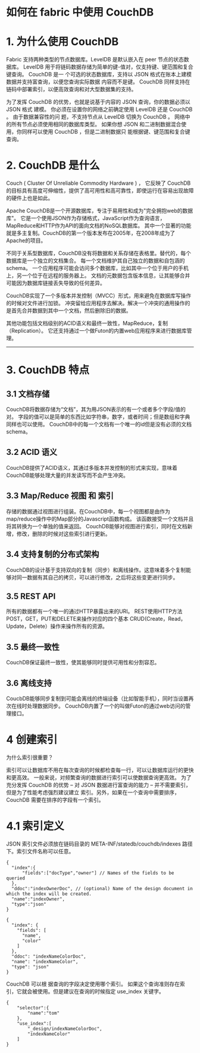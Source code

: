 
# 如何在 fabric 中使用 CouchDB

# 1. 为什么使用 CouchDB

Fabric 支持两种类型的节点数据库。LevelDB 是默认嵌入在 peer 节点的状态数据库。
LevelDB 用于将链码数据存储为简单的键-值对，仅支持键、键范围和复合键查询。
CouchDB 是一 个可选的状态数据库，支持以 JSON 格式在账本上建模数据并支持富查询，以便您查询实际数据 内容而不是键。
CouchDB 同样支持在链码中部署索引，以便高效查询和对大型数据集的支持。

为了发挥 CouchDB 的优势，也就是说基于内容的 JSON 查询，你的数据必须以 JSON 格式 建模。
你必须在设置你的网络之前确定使用 LevelDB 还是 CouchDB 。
由于数据兼容性的问 题，不支持节点从 LevelDB 切换为 CouchDB 。
网络中的所有节点必须使用相同的数据库类型。
如果你想 JSON 和二进制数据混合使用，你同样可以使用 CouchDB 
，但是二进制数据只 能根据键、键范围和复合键查询。

# 2. CouchDB 是什么

Couch ( Cluster Of Unreliable Commodity Hardware ) ，
它反映了 CouchDB 的目标具有高度可伸缩性，提供了高可用性和高可靠性，即使运行在容易出现故障的硬件上也是如此。

Apache CouchDB是一个开源数据库，专注于易用性和成为"完全拥抱web的数据库"。
它是一个使用JSON作为存储格式，JavaScript作为查询语言，MapReduce和HTTP作为API的面向文档的NoSQL数据库。
其中一个显著的功能就是多主复制。CouchDB的第一个版本发布在2005年，在2008年成为了Apache的项目。


不同于关系型数据库，CouchDB没有将数据和关系存储在表格里。替代的，每个数据库是一个独立的文档集合。
每一个文档维护其自己独立的数据和自包涵的schema。
一个应用程序可能会访问多个数据库，比如其中一个位于用户的手机上，另一个位于在远程的服务器上。
文档的元数据包含版本信息，让其能够合并可能因为数据库链接丢失导致的任何差异。

CouchDB实现了一个多版本并发控制（MVCC）形式，用来避免在数据库写操作的时候对文件进行加锁。
冲突留给应用程序去解决。解决一个冲突的通用操作的是首先合并数据到其中一个文档，然后删除旧的数据。

其他功能包括文档级别的ACID语义和最终一致性，MapReduce，复制（Replication）。
它还支持通过一个做Futon的内置web应用程序来进行数据库管理。

---

# 3. CouchDB 特点

## 3.1 文档存储

CouchDB将数据存储为“文档”，其为用JSON表示的有一个或者多个字段/值的对。
字段的值可以是简单的东西比如字符串，数字，或者时间；但是数组和字典同样也可以使用。
CouchDB中的每一个文档有一个唯一的id但是没有必须的文档schema。

## 3.2 ACID 语义

CouchDB提供了ACID语义，其通过多版本并发控制的形式来实现，意味着CouchDB能够处理大量的并发读写而不会产生冲突。

## 3.3 Map/Reduce 视图 和 索引

存储的数据通过视图进行组装。在CouchDB中，每一个视图都是由作为map/reduce操作中的Map部分的Javascript函数构成。
该函数接受一个文档并且将其转换为一个单独的值来返回。
CouchDB能够对视图进行索引，同时在文档新增，修改，删除的时候对这些索引进行更新。

## 3.4 支持复制的分布式架构

CouchDB的设计基于支持双向的复制（同步）和离线操作。这意味着多个复制能够对同一数据有其自己的拷贝，可以进行修改，之后将这些变更进行同步。

## 3.5 REST API

所有的数据都有一个唯一的通过HTTP暴露出来的URI。
REST使用HTTP方法 POST，GET，PUT和DELETE来操作对应的四个基本
CRUD(Create，Read，Update，Delete）操作来操作所有的资源。

## 3.5 最终一致性

CouchDB保证最终一致性，使其能够同时提供可用性和分割容忍。

## 3.6 离线支持

CoucbDB能够同步复制到可能会离线的终端设备（比如智能手机），同时当设置再次在线时处理数据同步。
CouchDB内置了一个的叫做Futon的通过web访问的管理接口。

# 4 创建索引

为什么索引很重要？

索引可以让数据库不用在每次查询的时候都检查每一行，可以让数据库运行的更快和更高效。
 一般来说，对频繁查询的数据进行索引可以使数据查询更高效。
 为了充分发挥 CouchDB 的优势 – 对 JSON 数据进行富查询的能力 – 并不需要索引，
 但是为了性能考虑强烈建议建立 索引。另外，如果在一个查询中需要排序，CouchDB 需要在排序的字段有一个索引。

# 4.1 索引定义

JSON 索引文件必须放在链码目录的 META-INF/statedb/couchdb/indexes 路径下。索引文件名称可以任意。

```json5
{
  "index":{
      "fields":["docType","owner"] // Names of the fields to be queried
  },
  "ddoc":"indexOwnerDoc", // (optional) Name of the design document in which the index will be created.
  "name":"indexOwner",
  "type":"json"
}
```
```json5
{
  "index": {
    "fields": [
      "name",
      "color"
    ]
  },
  "ddoc": "indexNameColorDoc",
  "name": "indexNameColor",
  "type": "json"
}
```

CouchDB 可以根 据查询的字段决定使用哪个索引。
如果这个查询准则存在索引，它就会被使用。但是建议在查询的时候指定 use_index 关键字。

```json5
{
    "selector":{
        "name":"tom"
    },
    "use_index":[
        "_design/indexNameColorDoc",
        "indexNameColor"
    ]
}
```